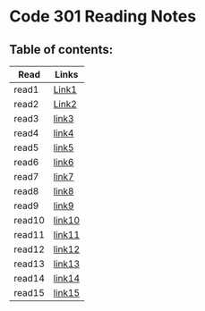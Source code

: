 # Code 301 Reading Notes
## Table of contents:
| Read | Links |
|-------|-------|
|read1  |[Link1]()|
|read2  |[Link2]()|
|read3  |[link3]()|
|read4  |[link4]()|
|read5  |[link5]()|
|read6  |[link6]()|
|read7  |[link7]()|
|read8  |[link8]()|
|read9  |[link9]()|
|read10 |[link10]()|
|read11 |[link11]()|
|read12 |[link12]()|
|read13 |[link13]()|
|read14 |[link14]()|
|read15 |[link15]()|
